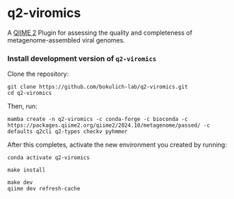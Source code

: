 # q2-viromics

A [QIIME 2](https://qiime2.org) Plugin for assessing the quality and completeness of metagenome-assembled viral genomes.

###  Install development version of `q2-viromics`
Clone the repository:
```shell
git clone https://github.com/bokulich-lab/q2-viromics.git
cd q2-viromics
```

Then, run:

```shell
mamba create -n q2-viromics -c conda-forge -c bioconda -c https://packages.qiime2.org/qiime2/2024.10/metagenome/passed/ -c defaults q2cli q2-types checkv pyhmmer
```

After this completes, activate the new environment you created by running:

```shell
conda activate q2-viromics
```

```shell
make install
```

```shell
make dev
qiime dev refresh-cache
```
